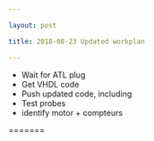 ```yaml
---

layout: post

title: 2018-08-23 Updated workplan

---
```



-   Wait for ATL plug
-   Get VHDL code
-   Push updated code, including
-   Test probes
-   identify motor + compteurs

=======

